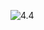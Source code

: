 ![4.4](https://cloud.githubusercontent.com/assets/16949849/13051141/9ad588f6-d41d-11e5-9233-a2ea826e0c72.png)